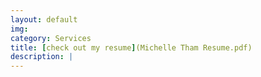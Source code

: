 ```yaml
---
layout: default
img:
category: Services
title: [check out my resume](Michelle Tham Resume.pdf)
description: |
---
```


